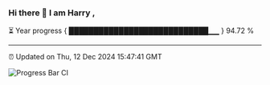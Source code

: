 ### Hi there 👋 I am Harry , 

⏳ Year progress { ████████████████████████████▁▁ } 94.72 %

---

⏰ Updated on Thu, 12 Dec 2024 15:47:41 GMT

![Progress Bar CI](https://github.com/duykhang68/duykhang68/workflows/Progress%20Bar%20CI/badge.svg)

